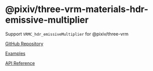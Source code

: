 # @pixiv/three-vrm-materials-hdr-emissive-multiplier

Support `VRMC_hdr_emissiveMultiplier` for @pixiv/three-vrm

[GitHub Repository](https://github.com/pixiv/three-vrm/tree/dev/packages/three-vrm-materials-hdr-emissive-multiplier)

[Examples](https://pixiv.github.io/three-vrm/packages/three-vrm-materials-hdr-emissive-multiplier/examples)

[API Reference](https://pixiv.github.io/three-vrm/docs/modules/three-vrm-materials-hdr-emissive-multiplier)
